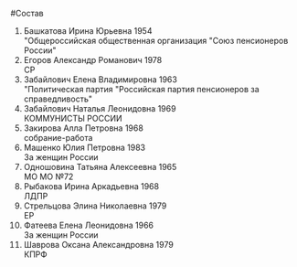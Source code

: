 #Состав
1. Башкатова Ирина Юрьевна 1954   
    "Общероссийская общественная организация "Союз пенсионеров России"
2. Егоров Александр Романович 1978   
    СР
3. Забайлович Елена Владимировна 1963   
    "Политическая партия "Российская партия пенсионеров за справедливость"
4. Забайлович Наталья Леонидовна 1969   
    КОММУНИСТЫ РОССИИ
5. Закирова Алла Петровна 1968   
    собрание-работа
6. Машенко Юлия Петровна 1983   
    За женщин России
7. Одношовина Татьяна Алексеевна 1965   
    МО МО №72
8. Рыбакова Ирина Аркадьевна 1968   
    ЛДПР
9. Стрельцова Элина Николаевна 1979   
    ЕР
10. Фатеева Елена Леонидовна 1966   
    За женщин России
11. Шаврова Оксана Александровна 1979   
    КПРФ
